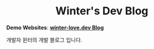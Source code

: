 <h1 align="center">
  Winter's Dev Blog
</h1>

**Demo Websites**: [**winter-love.dev Blog**](winter-love.dev)

개발자 윈터의 개발 블로그 입니다.